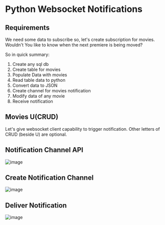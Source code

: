 # Python Websocket Notifications 
## Requirements
We need some data to subscribe so, let's create subscription for movies. Wouldn't You like to know when the next premiere is being moved? 

So in quick summary:
1. Create any sql db 
2. Create table for movies
3. Populate Data with movies
4. Read table data to python
5. Convert data to JSON
6. Create channel for movies notification
7. Modify data of any movie 
8. Receive notification

## Movies U(CRUD)
Let's give websocket client capability to trigger notification.
Other letters of CRUD (beside U) are optional.

## Notification Channel API 
![image](https://github.com/KubaTaba1uga/python_websocket_notifications/assets/73971628/9688771e-ee31-46cd-930b-bc2a59eddf18)


## Create Notification Channel
![image](https://github.com/KubaTaba1uga/python_websocket_notifications/assets/73971628/078a1421-27e3-4720-800e-a0f937c975d6)

## Deliver Notification
![image](https://github.com/KubaTaba1uga/python_websocket_notifications/assets/73971628/44b5ed83-3b08-4b8c-ab75-85fc733e4dcb)
